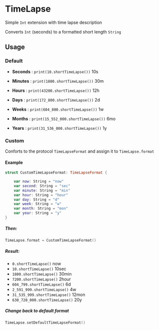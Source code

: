 # TimeLapse

Simple `Int` extension with time lapse description

Converts `Int` (seconds) to a formatted short length `String`

## Usage

### Default

* **Seconds** : `print(10.shortTimeLapse())`   10s

* **Minutes** : `print(1800.shortTimeLapse())`   30m

* **Hours**  : `print(43200.shortTimeLapse())`   12h

* **Days**  : `print(172_800.shortTimeLapse())`    2d

* **Weeks**  : `print(604_800.shortTimeLapse())`   1w

* **Months**  : `print(15_552_000.shortTimeLapse())`   6mo

* **Years**  : `print(31_536_000.shortTimeLapse())`   1y

### Custom

Conforts to the protocol `TimeLapseFormat` and assign it to `TimeLapse.format`

#### Example

``` Swift
struct CustomTimeLapseFormat: TimeLapseFormat {

    var now: String = "now"
    var second: String = "sec"
    var minute: String = "min"
    var hour: String = "hour"
    var day: String = "d"
    var week: String = "w"
    var month: String = "mon"
    var year: String = "y"
}
```
##### Then:

``` Swift
TimeLapse.format = CustomTimeLapseFormat()
```

##### Result: 

* `0.shortTimeLapse()` now
* `10.shortTimeLapse()` 10sec
* `1800.shortTimeLapse()` 30min
* `7200.shortTimeLapse()` 2hour
* `604_799.shortTimeLapse()` 6d
* `2_591_999.shortTimeLapse()` 4w
* `31_535_999.shortTimeLapse()` 12mon
* `630_720_000.shortTimeLapse()` 20y

##### Change back to default format

``` Swift
TimeLapse.setDefaultTimeLapseFormat()
```


